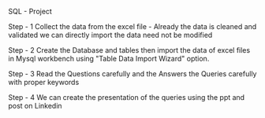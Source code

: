 SQL - Project

Step - 1 
Collect the data from the excel file - Already the data is cleaned and validated
we can directly import the data need not be modified

Step - 2
Create the Database and tables then import the data of excel files in Mysql workbench using "Table Data Import Wizard" option.

Step - 3
Read the Questions carefully and the Answers the Queries carefully with proper keywords

Step - 4
We can create the presentation of the queries using the ppt and post on Linkedin
